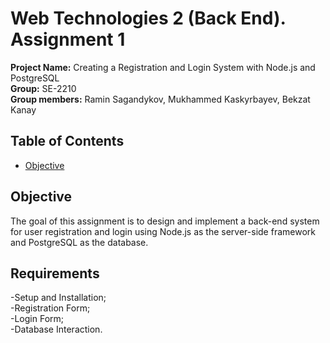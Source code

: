 # Web Technologies 2 (Back End). Assignment 1
**Project Name:** Creating a Registration and Login System with Node.js and PostgreSQL  
**Group:** SE-2210  
**Group members:** Ramin Sagandykov, Mukhammed Kaskyrbayev, Bekzat Kanay
## Table of Contents
- [Objective](objective)

## Objective
The goal of this assignment is to design and implement a back-end system for user registration and login using Node.js as the server-side framework and PostgreSQL as the database.
## Requirements
-Setup and Installation;
<br>-Registration Form;
<br>-Login Form;
<br>-Database Interaction.

